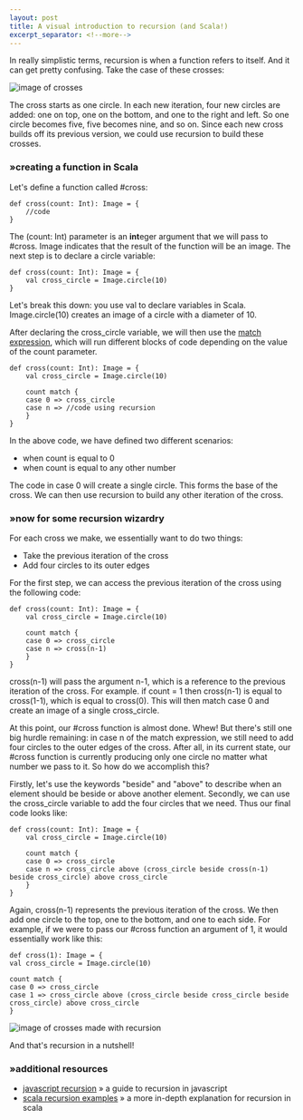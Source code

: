 ```yaml
---
layout: post
title: A visual introduction to recursion (and Scala!)
excerpt_separator: <!--more-->
---
```


In really simplistic terms, recursion is when a function refers to itself. And it can get pretty confusing. Take the case of these crosses:

![image of crosses](https://hliutongco.github.io/images/crosses-recursion.png "crosses made with recursion")

The cross starts as one circle. In each new iteration, four new circles are added: one on top, one on the bottom, and one to the right and left. So one circle becomes five, five becomes nine, and so on. Since each new cross builds off its previous version, we could use recursion to build these crosses.

### »creating a function in Scala

Let's define a function called #cross:

```
def cross(count: Int): Image = {
    //code
}
```

<!--more-->

The (count: Int) parameter is an **int**eger argument that we will pass to #cross.  Image indicates that the result of the function will be an image. The next step is to declare a circle variable:

```
def cross(count: Int): Image = {
    val cross_circle = Image.circle(10)
}
```

Let's break this down: you use val to declare variables in Scala. Image.circle(10) creates an image of a circle with a diameter of 10.

After declaring the cross_circle variable, we will then use the [match expression](https://docs.scala-lang.org/tour/pattern-matching.html), which will run different blocks of code depending on the value of the count parameter.

```
def cross(count: Int): Image = {
    val cross_circle = Image.circle(10)
    
    count match {
    case 0 => cross_circle
    case n => //code using recursion
    }
}
```

In the above code, we have defined two different scenarios:
* when count is equal to 0
* when count is equal to any other number

The code in case 0 will create a single circle. This forms the base of the cross. We can then use recursion to build any other iteration of the cross.

### »now for some recursion wizardry

For each cross we make, we essentially want to do two things:

* Take the previous iteration of the cross
* Add four circles to its outer edges

For the first step, we can access the previous iteration of the cross using the following code:

```
def cross(count: Int): Image = {
    val cross_circle = Image.circle(10)

    count match {
    case 0 => cross_circle
    case n => cross(n-1)
    }
}
```
cross(n-1) will pass the argument n-1, which is a reference to the previous iteration of the cross. For example. if count = 1 then cross(n-1) is equal to cross(1-1), which is equal to cross(0). This will then match case 0 and create an image of a single cross_circle.

At this point, our #cross function is almost done. Whew! But there's still one big hurdle remaining: in case n of the match expression, we still need to add four circles to the outer edges of the cross. After all, in its current state, our #cross function is currently producing only one circle no matter what number we pass to it. So how do we accomplish this?

Firstly, let's use the keywords "beside" and "above" to describe when an element should be beside or above another element. Secondly, we can use the cross_circle variable to add the four circles that we need. Thus our final code looks like:


```
def cross(count: Int): Image = {
    val cross_circle = Image.circle(10)

    count match {
    case 0 => cross_circle
    case n => cross_circle above (cross_circle beside cross(n-1) beside cross_circle) above cross_circle
    }
}
```

Again, cross(n-1) represents the previous iteration of the cross. We then add one circle to the top, one to the bottom, and one to each side. For example, if we were to pass our #cross function an argument of 1, it would essentially work like this:

```
def cross(1): Image = {
val cross_circle = Image.circle(10)

count match {
case 0 => cross_circle
case 1 => cross_circle above (cross_circle beside cross_circle beside cross_circle) above cross_circle
}
```

![image of crosses made with recursion](https://hliutongco.github.io/images/crosses-recursion.png "recursion examples")

And that's recursion in a nutshell!

### »additional resources

* [javascript recursion](https://www.thecodingdelight.com/understanding-recursion-javascript/) » a guide to recursion in javascript
* [scala recursion examples](https://alvinalexander.com/scala/scala-recursion-examples-recursive-programming) » a more in-depth explanation for recursion in scala
